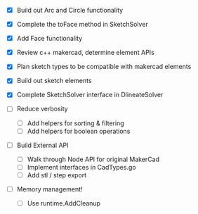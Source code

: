 - [x] Build out Arc and Circle functionality
- [x] Complete the toFace method in SketchSolver
- [x] Add Face functionality

- [x] Review c++ makercad, determine element APIs
- [x] Plan sketch types to be compatible with makercad elements
- [x] Build out sketch elements
- [x] Complete SketchSolver interface in DlineateSolver
- [ ] Reduce verbosity
  - [ ] Add helpers for sorting & filtering
  - [ ] Add helpers for boolean operations
- [ ] Build External API
  - [ ] Walk through Node API for original MakerCad
  - [ ] Implement interfaces in CadTypes.go
  - [ ] Add stl / step export
- [ ] Memory management!
  - [ ] Use runtime.AddCleanup